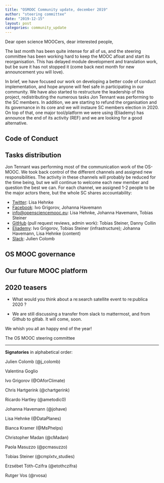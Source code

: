 ```yaml
---
title: "OSMOOC Community update, december 2019"
author: "steering committee"
date: "2019-12-15"
layout: post
categories: community_update
---
```


Dear open science MOOCers, dear interested people,

The last month has been quite intense for all of us, and the steering committee has been working hard to keep the MOOC afloat and start its reorganisation.
This has delayed module development and translation work, but be sure it has not stopped it (come back next month for new announcement you will love).

In brief, we have focused our work on developing a better code of conduct implementation,
and hope anyone will feel safe in participating in our community.
We have also started to restructure the leadership of this project,
redistributing the numerous tasks Jon Tennant was performing to the SC members.
In addition, we are starting to refund the organisation and its governance in its core and we will instaure SC members election in 2020.
On top of that, one major tool/platform we were using (Eliademy) has announce the end of its activity (REF)
and we are looking for a good alternative.

## Code of Conduct

## Tasks distribution

Jon Tennant was performing most of the communication work of the OS-MOOC. We took back control of the different channels and assigned new responsibilities. The activity in these channels will probably be reduced for the time being, but we will continue to welcome each new member and question the best we can. For each channel, we assigned 1-2 people to be the major actors there, but the whole SC shares accountability:

- [Twitter](https://twitter.com/opensciencemooc):  Lisa Hehnke
- [Facebook](https://facebook.com/opensciencemooc): Ivo Grigorov, Johanna Havemann
- [info@opensciencemooc.eu](mailto:info@opensciencemooc.eu): Lisa Hehnke, Johanna Havemann, Tobias Steiner
- [GitHub](https://github.com/OpenScienceMOOC) (pull request reviews, admin work): Tobias Steiner, Danny Collin
- [Eliademy](https://eliademy.com/opensciencemooc): Ivo Grigorov, Tobias Steiner (infrastructure); Johanna Havemann, Lisa Hehnke (content)
- [Slack](openmooc-ers.slack.com): Julien Colomb


## OS MOOC governance

## Our future MOOC platform

## 2020 teasers

- What would you think about a re:search satellite event to re:publica 2020 ?

- We are still discussing a transfer from slack to mattermost, and from Github to gitlab. It will come, soon.

We whish you all an happy end of the year!

The OS MOOC steering committee


---

**Signatories** in alphabetical order:

Julien Colomb (@j_colomb)

Valentina Goglio

Ivo Grigorov (@OAforClimate)

Chris Hartgerink (@chartgerink)

Ricardo Hartley (@ametodic0)

Johanna Havemann (@johave)

Lisa Hehnke (@DataPlanes)

Bianca Kramer (@MsPhelps)

Christopher Madan (@cMadan)

Paola Masuzzo (@pcmasuzzo)

Tobias Steiner (@cmplxtv_studies)

Erzsébet Tóth-Czifra (@etothczifra)

Rutger Vos (@rvosa)


